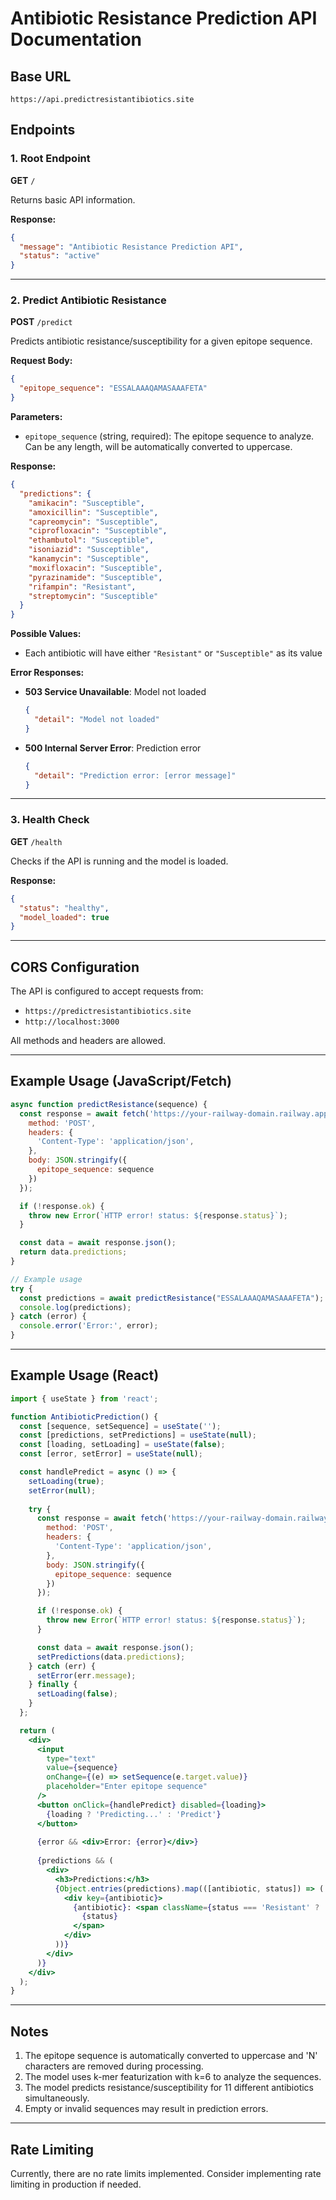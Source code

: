 # Antibiotic Resistance Prediction API Documentation

## Base URL
```
https://api.predictresistantibiotics.site
```

## Endpoints

### 1. Root Endpoint
**GET** `/`

Returns basic API information.

**Response:**
```json
{
  "message": "Antibiotic Resistance Prediction API",
  "status": "active"
}
```

---

### 2. Predict Antibiotic Resistance
**POST** `/predict`

Predicts antibiotic resistance/susceptibility for a given epitope sequence.

**Request Body:**
```json
{
  "epitope_sequence": "ESSALAAAQAMASAAAFETA"
}
```

**Parameters:**
- `epitope_sequence` (string, required): The epitope sequence to analyze. Can be any length, will be automatically converted to uppercase.

**Response:**
```json
{
  "predictions": {
    "amikacin": "Susceptible",
    "amoxicillin": "Susceptible",
    "capreomycin": "Susceptible",
    "ciprofloxacin": "Susceptible",
    "ethambutol": "Susceptible",
    "isoniazid": "Susceptible",
    "kanamycin": "Susceptible",
    "moxifloxacin": "Susceptible",
    "pyrazinamide": "Susceptible",
    "rifampin": "Resistant",
    "streptomycin": "Susceptible"
  }
}
```

**Possible Values:**
- Each antibiotic will have either `"Resistant"` or `"Susceptible"` as its value

**Error Responses:**
- **503 Service Unavailable**: Model not loaded
  ```json
  {
    "detail": "Model not loaded"
  }
  ```
- **500 Internal Server Error**: Prediction error
  ```json
  {
    "detail": "Prediction error: [error message]"
  }
  ```

---

### 3. Health Check
**GET** `/health`

Checks if the API is running and the model is loaded.

**Response:**
```json
{
  "status": "healthy",
  "model_loaded": true
}
```

---

## CORS Configuration

The API is configured to accept requests from:
- `https://predictresistantibiotics.site`
- `http://localhost:3000`

All methods and headers are allowed.

---

## Example Usage (JavaScript/Fetch)

```javascript
async function predictResistance(sequence) {
  const response = await fetch('https://your-railway-domain.railway.app/predict', {
    method: 'POST',
    headers: {
      'Content-Type': 'application/json',
    },
    body: JSON.stringify({
      epitope_sequence: sequence
    })
  });

  if (!response.ok) {
    throw new Error(`HTTP error! status: ${response.status}`);
  }

  const data = await response.json();
  return data.predictions;
}

// Example usage
try {
  const predictions = await predictResistance("ESSALAAAQAMASAAAFETA");
  console.log(predictions);
} catch (error) {
  console.error('Error:', error);
}
```

---

## Example Usage (React)

```jsx
import { useState } from 'react';

function AntibioticPrediction() {
  const [sequence, setSequence] = useState('');
  const [predictions, setPredictions] = useState(null);
  const [loading, setLoading] = useState(false);
  const [error, setError] = useState(null);

  const handlePredict = async () => {
    setLoading(true);
    setError(null);
    
    try {
      const response = await fetch('https://your-railway-domain.railway.app/predict', {
        method: 'POST',
        headers: {
          'Content-Type': 'application/json',
        },
        body: JSON.stringify({
          epitope_sequence: sequence
        })
      });

      if (!response.ok) {
        throw new Error(`HTTP error! status: ${response.status}`);
      }

      const data = await response.json();
      setPredictions(data.predictions);
    } catch (err) {
      setError(err.message);
    } finally {
      setLoading(false);
    }
  };

  return (
    <div>
      <input
        type="text"
        value={sequence}
        onChange={(e) => setSequence(e.target.value)}
        placeholder="Enter epitope sequence"
      />
      <button onClick={handlePredict} disabled={loading}>
        {loading ? 'Predicting...' : 'Predict'}
      </button>
      
      {error && <div>Error: {error}</div>}
      
      {predictions && (
        <div>
          <h3>Predictions:</h3>
          {Object.entries(predictions).map(([antibiotic, status]) => (
            <div key={antibiotic}>
              {antibiotic}: <span className={status === 'Resistant' ? 'resistant' : 'susceptible'}>
                {status}
              </span>
            </div>
          ))}
        </div>
      )}
    </div>
  );
}
```

---

## Notes

1. The epitope sequence is automatically converted to uppercase and 'N' characters are removed during processing.
2. The model uses k-mer featurization with k=6 to analyze the sequences.
3. The model predicts resistance/susceptibility for 11 different antibiotics simultaneously.
4. Empty or invalid sequences may result in prediction errors.

---

## Rate Limiting

Currently, there are no rate limits implemented. Consider implementing rate limiting in production if needed.